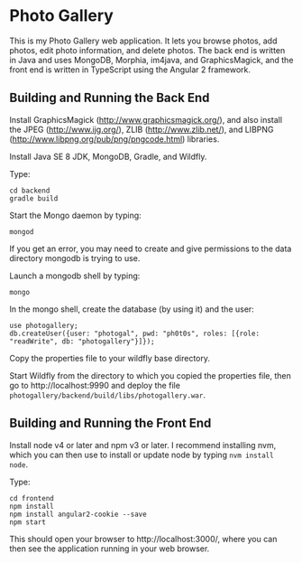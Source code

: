 # Photo Gallery

This is my Photo Gallery web application.  It lets you browse photos, add photos, edit photo information, and delete photos.  The back end is written in Java and uses MongoDB, Morphia, im4java, and GraphicsMagick, and the front end is written in TypeScript using the Angular 2 framework.

## Building and Running the Back End

Install GraphicsMagick (http://www.graphicsmagick.org/), and also install the JPEG (http://www.ijg.org/), ZLIB (http://www.zlib.net/), and LIBPNG (http://www.libpng.org/pub/png/pngcode.html) libraries.

Install Java SE 8 JDK, MongoDB, Gradle, and Wildfly.

Type:
```
cd backend
gradle build
```

Start the Mongo daemon by typing:
```
mongod
```

If you get an error, you may need to create and give permissions to the data directory mongodb is trying to use.

Launch a mongodb shell by typing:
```
mongo
```

In the mongo shell, create the database (by using it) and the user:
```
use photogallery;
db.createUser({user: "photogal", pwd: "ph0t0s", roles: [{role: "readWrite", db: "photogallery"}]});
```

Copy the properties file to your wildfly base directory.

Start Wildfly from the directory to which you copied the properties file, then go to http://localhost:9990 and deploy the file `photogallery/backend/build/libs/photogallery.war`.

## Building and Running the Front End

Install node v4 or later and npm v3 or later.  I recommend installing nvm, which you can then use to install or update node by typing `nvm install node`.

Type:
```
cd frontend
npm install
npm install angular2-cookie --save
npm start
```

This should open your browser to http://localhost:3000/, where you can then see the application running in your web browser.
